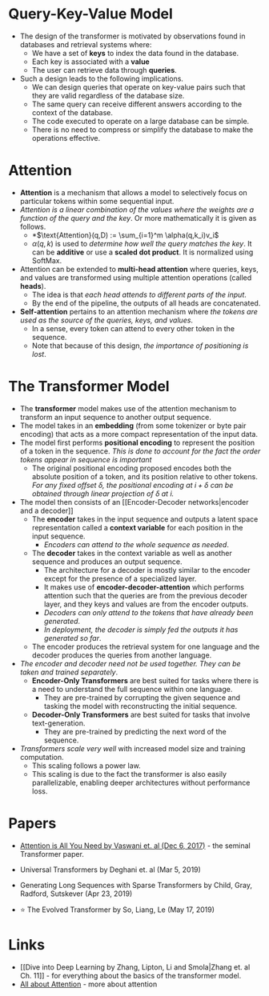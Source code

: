# Query-Key-Value Model
* The design of the transformer is motivated by observations found in databases and retrieval systems where:
	* We have a set of **keys** to index the data found in the database.
	* Each key is associated with a **value**
	* The user can retrieve data through **queries**.
* Such a design leads to the following implications.
	* We can design queries that operate on key-value pairs such that they are valid regardless of the database size.
	* The same query can receive different answers according to the context of the database.
	* The code executed to operate on a large database can be simple.
	* There is no need to compress or simplify the database to make the operations effective.
# Attention  
* **Attention** is a mechanism that allows a model to selectively focus on particular tokens within some sequential input. 
* *Attention is a linear combination of the values where the weights are a function of the query and the key*. Or more mathematically it is given as follows.
	* *$\text{Attention}(q,D) := \sum_{i=1}^m \alpha(q,k_i)v_i$
	* $\alpha(q,k)$ is used to *determine how well the query matches the key*. It can be **additive** or use a **scaled dot product**. It is normalized using SoftMax.
 * Attention can be extended to **multi-head attention** where queries, keys, and values are transformed using multiple attention operations (called **heads**).
	* The idea is that *each head attends to different parts of the input*.
	* By the end of the pipeline, the outputs of all heads are concatenated.
* **Self-attention** pertains to an attention mechanism where *the tokens are used as the source of the queries, keys, and values*. 
	* In a sense, every token can attend to every other token in the sequence.
	* Note that because of this design, *the importance of positioning is lost*.
# The Transformer Model
* The **transformer** model makes use of the attention mechanism to transform an input sequence to another output sequence.
* The model takes in an **embedding** (from some tokenizer or byte pair encoding) that acts as a more compact representation of the input data. 
* The model first performs **positional encoding** to represent the position of a token in the sequence. *This is done to account for the fact the order tokens appear in sequence is important*
	* The original positional encoding proposed encodes both the absolute position of a token, and its position relative to other tokens.  *For any fixed offset $\delta$, the positional encoding at $i+\delta$ can be obtained through linear projection of $\delta$ at $i$.*
* The model then consists of an [[Encoder-Decoder networks|encoder and a decoder]] 
	* The **encoder** takes in the input sequence and outputs a latent space representation called a **context variable** for each position in the input sequence. 
		* *Encoders can attend to the whole sequence as needed*.
	* The **decoder** takes in the context variable as well as another sequence and produces an output sequence.
		* The architecture for a decoder is mostly similar to the encoder except for the presence of a specialized layer.
		* It makes use of **encoder-decoder-attention** which performs attention such that the queries are from the previous decoder layer, and they keys and values are from the encoder outputs. 
		* *Decoders can only attend to the tokens that have already been generated*. 
		* *In deployment, the decoder is simply fed the outputs it has generated so far*.
	* The encoder produces the retrieval system for one language and the decoder produces the queries from another language.
* *The encoder and decoder need not be used together. They can be taken and trained separately*.
	* **Encoder-Only Transformers** are best suited for tasks where there is a need to understand the full sequence within one language.
		* They are pre-trained by corrupting the given sequence and tasking the model with reconstructing the initial sequence.
	* **Decoder-Only Transformers** are best suited for tasks that involve text-generation.
		* They are pre-trained by predicting the next word of the sequence.
* *Transformers scale very well* with increased model size and training computation. 
	* This scaling follows a power law.
	* This scaling is due to the fact the transformer is also easily parallelizable, enabling deeper architectures without performance loss.
# Papers
* [Attention is All You Need by Vaswani et. al (Dec 6, 2017)](https://arxiv.org/pdf/1706.03762.pdf) - the seminal Transformer paper.

* Universal Transformers by Deghani et. al (Mar 5, 2019) 

* Generating Long Sequences with Sparse Transformers by Child, Gray, Radford, Sutskever (Apr 23, 2019) 

* ⭐ The Evolved Transformer by So, Liang, Le (May 17, 2019)
# Links
* [[Dive into Deep Learning by Zhang, Lipton, Li and Smola|Zhang et. al Ch. 11]] - for everything about the basics of the transformer model.
* [All about Attention](https://lilianweng.github.io/posts/2018-06-24-attention/) - more about attention

